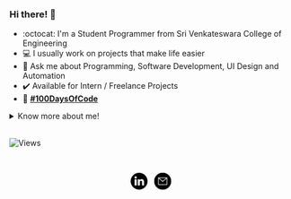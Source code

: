 ### Hi there! :wave:

- :octocat: I'm a Student Programmer from Sri Venkateswara College of Engineering
- :computer: I usually work on projects that make life easier
- :speech_balloon: Ask me about Programming, Software Development, UI Design and Automation 
- :heavy_check_mark: Available for Intern / Freelance Projects
- :seedling: <b>[#100DaysOfCode](https://github.com/sooryaprakash31/100DaysOfCode)</b>
  
<details align>
  <summary>Know more about me!</summary>
  <br>
<p align="center">I am a Motivated and Self-loving person who avidly wants to learn and thrive :nerd_face:. Multitasking, organizing and planning are some of my highlights :bulb:. I read about science often, love to binge-watch shows, write scripts and analyse films in my free time. :milky_way:
</p>
</details>
&nbsp;
<p align="left"> <img src="https://komarev.com/ghpvc/?username=sooryaprakash31" alt="Views" /> </p> </br>
<p align="center">
<a href="https://www.linkedin.com/in/sooryaprakash31/"><img src="/assets/linkedin1.svg" width=30px height=30px alt="LinkedIn"></a> &nbsp;
<a href="mailto:sooryaprakash.r31@gmail.com"><img src="/assets/email.svg" width=30px height=30px alt="Mail"></a>
</p>

